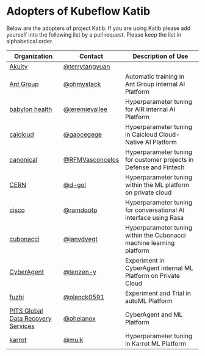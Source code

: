 # Adopters of Kubeflow Katib

Below are the adopters of project Katib. If you are using Katib
please add yourself into the following list by a pull request.
Please keep the list in alphabetical order.

| Organization                                     | Contact                                              | Description of Use                                                   |
|--------------------------------------------------|------------------------------------------------------|----------------------------------------------------------------------|
| [Akuity](https://akuity.io/)                     | [@terrytangyuan](https://github.com/terrytangyuan)   |                                                                      |
| [Ant Group](https://www.antgroup.com/)           | [@ohmystack](https://github.com/ohmystack)           | Automatic training in Ant Group internal AI Platform                 |
| [babylon health](https://www.babylonhealth.com/) | [@jeremievallee](https://github.com/jeremievallee)   | Hyperparameter tuning for AIR internal AI Platform                   |
| [caicloud](https://caicloud.io/)                 | [@gaocegege](https://github.com/gaocegege)           | Hyperparameter tuning in Caicloud Cloud-Native AI Platform           |
| [canonical](https://ubuntu.com/)                 | [@RFMVasconcelos](https://github.com/rfmvasconcelos) | Hyperparameter tuning for customer projects in Defense and Fintech   |
| [CERN](https://home.cern/)                       | [@d-gol](https://github.com/d-gol)                   | Hyperparameter tuning within the ML platform on private cloud   |
| [cisco](https://cisco.com/)                      | [@ramdootp](https://github.com/ramdootp)             | Hyperparameter tuning for conversational AI interface using Rasa     |
| [cubonacci](https://www.cubonacci.com)           | [@janvdvegt](https://github.com/janvdvegt)           | Hyperparameter tuning within the Cubonacci machine learning platform |
| [CyberAgent](https://www.cyberagent.co.jp/en/)   | [@tenzen-y](https://github.com/tenzen-y)             | Experiment in CyberAgent internal ML Platform on Private Cloud       |
| [fuzhi](http://www.fuzhi.ai/)                    | [@planck0591](https://github.com/planck0591)         | Experiment and Trial in autoML Platform                              |
| [PITS Global Data Recovery Services](https://www.pitsdatarecovery.net/) | [@pheianox](https://github.com/pheianox) | CyberAgent and ML Platform |
| [karrot](https://uk.karrotmarket.com/)           | [@muik](https://github.com/muik)                     | Hyperparameter tuning in Karrot ML Platform                          |
